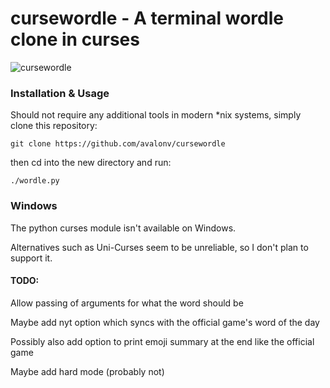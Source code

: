 # cursewordle - A terminal wordle clone in curses

![cursewordle](https://user-images.githubusercontent.com/29720696/184530270-8387aa1e-8f16-469e-9d8a-fd9131c1c3c6.GIF)

### Installation & Usage
Should not require any additional tools in modern \*nix systems, simply clone this repository:

`git clone https://github.com/avalonv/cursewordle`

then cd into the new directory and run:

`./wordle.py`

### Windows
The python curses module isn't available on Windows.

Alternatives such as Uni-Curses seem to be unreliable, so I don't plan to support it.

#### TODO:
Allow passing of arguments for what the word should be

Maybe add nyt option which syncs with the official game's word of the day

Possibly also add option to print emoji summary at the end like the official game

Maybe add hard mode (probably not)

